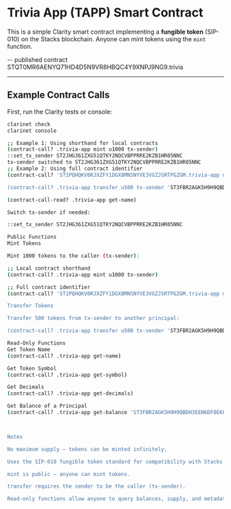 # Trivia App (TAPP) Smart Contract

This is a simple Clarity smart contract implementing a **fungible token** (SIP-010) on the Stacks blockchain. Anyone can mint tokens using the `mint` function.

-- published contract STQT0MR6AENYQ71HD4D5N9VR8HBQC4Y9XNPJ9NG9.trivia  

---

## Example Contract Calls

First, run the Clarity tests or console:

```bash
clarinet check
clarinet console

;; Example 1: Using shorthand for local contracts
(contract-call? .trivia-app mint u1000 tx-sender)
::set_tx_sender ST2JHG361ZXG51QTKY2NQCVBPPRRE2KZB1HR05NNC
tx-sender switched to ST2JHG361ZXG51QTKY2NQCVBPPRRE2KZB1HR05NNC
;; Example 2: Using full contract identifier
(contract-call? 'ST1PQHQKV0RJXZFY1DGX8MNSNYVE3VGZJSRTPGZGM.trivia-app mint u1000 tx-sender)

(contract-call? .trivia-app transfer u500 tx-sender 'ST3FBR2AGK5H9H9QBDH3EEN6DF8EK8JY7RX8QJ5ABCD (some "Payment memo"))

(contract-call-read? .trivia-app get-name)

Switch tx-sender if needed:

::set_tx_sender ST2JHG361ZXG51QTKY2NQCVBPPRRE2KZB1HR05NNC

Public Functions
Mint Tokens

Mint 1000 tokens to the caller (tx-sender):

;; Local contract shorthand
(contract-call? .trivia-app mint u1000 tx-sender)

;; Full contract identifier
(contract-call? 'ST1PQHQKV0RJXZFY1DGX8MNSNYVE3VGZJSRTPGZGM.trivia-app mint u1000 tx-sender)

Transfer Tokens

Transfer 500 tokens from tx-sender to another principal:

(contract-call? .trivia-app transfer u500 tx-sender 'ST3FBR2AGK5H9H9QBDH3EEN6DF8EK8JY7RX8QJ5ABCD (some "Payment memo"))

Read-Only Functions
Get Token Name
(contract-call? .trivia-app get-name)

Get Token Symbol
(contract-call? .trivia-app get-symbol)

Get Decimals
(contract-call? .trivia-app get-decimals)

Get Balance of a Principal
(contract-call? .trivia-app get-balance 'ST3FBR2AGK5H9H9QBDH3EEN6DF8EK8JY7RX8QJ5ABCD)```



Notes

No maximum supply — tokens can be minted infinitely.

Uses the SIP-010 fungible token standard for compatibility with Stacks apps and wallets.

mint is public — anyone can mint tokens.

transfer requires the sender to be the caller (tx-sender).

Read-only functions allow anyone to query balances, supply, and metadata.